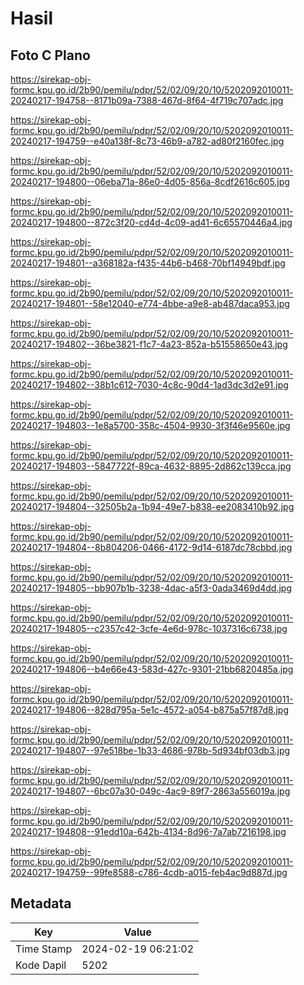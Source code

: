 # Hasil

## Foto C Plano

https://sirekap-obj-formc.kpu.go.id/2b90/pemilu/pdpr/52/02/09/20/10/5202092010011-20240217-194758--8171b09a-7388-467d-8f64-4f719c707adc.jpg

https://sirekap-obj-formc.kpu.go.id/2b90/pemilu/pdpr/52/02/09/20/10/5202092010011-20240217-194759--e40a138f-8c73-46b9-a782-ad80f2160fec.jpg

https://sirekap-obj-formc.kpu.go.id/2b90/pemilu/pdpr/52/02/09/20/10/5202092010011-20240217-194800--06eba71a-86e0-4d05-856a-8cdf2616c605.jpg

https://sirekap-obj-formc.kpu.go.id/2b90/pemilu/pdpr/52/02/09/20/10/5202092010011-20240217-194800--872c3f20-cd4d-4c09-ad41-6c65570446a4.jpg

https://sirekap-obj-formc.kpu.go.id/2b90/pemilu/pdpr/52/02/09/20/10/5202092010011-20240217-194801--a368182a-f435-44b6-b468-70bf14949bdf.jpg

https://sirekap-obj-formc.kpu.go.id/2b90/pemilu/pdpr/52/02/09/20/10/5202092010011-20240217-194801--58e12040-e774-4bbe-a9e8-ab487daca953.jpg

https://sirekap-obj-formc.kpu.go.id/2b90/pemilu/pdpr/52/02/09/20/10/5202092010011-20240217-194802--36be3821-f1c7-4a23-852a-b51558650e43.jpg

https://sirekap-obj-formc.kpu.go.id/2b90/pemilu/pdpr/52/02/09/20/10/5202092010011-20240217-194802--38b1c612-7030-4c8c-90d4-1ad3dc3d2e91.jpg

https://sirekap-obj-formc.kpu.go.id/2b90/pemilu/pdpr/52/02/09/20/10/5202092010011-20240217-194803--1e8a5700-358c-4504-9930-3f3f46e9560e.jpg

https://sirekap-obj-formc.kpu.go.id/2b90/pemilu/pdpr/52/02/09/20/10/5202092010011-20240217-194803--5847722f-89ca-4632-8895-2d862c139cca.jpg

https://sirekap-obj-formc.kpu.go.id/2b90/pemilu/pdpr/52/02/09/20/10/5202092010011-20240217-194804--32505b2a-1b94-49e7-b838-ee2083410b92.jpg

https://sirekap-obj-formc.kpu.go.id/2b90/pemilu/pdpr/52/02/09/20/10/5202092010011-20240217-194804--8b804206-0466-4172-9d14-6187dc78cbbd.jpg

https://sirekap-obj-formc.kpu.go.id/2b90/pemilu/pdpr/52/02/09/20/10/5202092010011-20240217-194805--bb907b1b-3238-4dac-a5f3-0ada3469d4dd.jpg

https://sirekap-obj-formc.kpu.go.id/2b90/pemilu/pdpr/52/02/09/20/10/5202092010011-20240217-194805--c2357c42-3cfe-4e6d-978c-1037316c6738.jpg

https://sirekap-obj-formc.kpu.go.id/2b90/pemilu/pdpr/52/02/09/20/10/5202092010011-20240217-194806--b4e66e43-583d-427c-9301-21bb6820485a.jpg

https://sirekap-obj-formc.kpu.go.id/2b90/pemilu/pdpr/52/02/09/20/10/5202092010011-20240217-194806--828d795a-5e1c-4572-a054-b875a57f87d8.jpg

https://sirekap-obj-formc.kpu.go.id/2b90/pemilu/pdpr/52/02/09/20/10/5202092010011-20240217-194807--97e518be-1b33-4686-978b-5d934bf03db3.jpg

https://sirekap-obj-formc.kpu.go.id/2b90/pemilu/pdpr/52/02/09/20/10/5202092010011-20240217-194807--6bc07a30-049c-4ac9-89f7-2863a556019a.jpg

https://sirekap-obj-formc.kpu.go.id/2b90/pemilu/pdpr/52/02/09/20/10/5202092010011-20240217-194808--91edd10a-642b-4134-8d96-7a7ab7216198.jpg

https://sirekap-obj-formc.kpu.go.id/2b90/pemilu/pdpr/52/02/09/20/10/5202092010011-20240217-194759--99fe8588-c786-4cdb-a015-feb4ac9d887d.jpg


## Metadata

| Key        | Value               |
| ---------- | ------------------- |
| Time Stamp | 2024-02-19 06:21:02 |
| Kode Dapil | 5202                |



